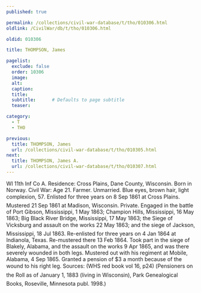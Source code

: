 ```yaml
---
published: true

permalink: /collections/civil-war-database/t/tho/010306.html
oldlink: /CivilWar/db/t/tho/010306.html

oldid: 010306

title: THOMPSON, James

pagelist:
  exclude: false
  order: 10306
  image: 
  alt:
  caption:
  title:
  subtitle:      # Defaults to page subtitle
  teaser:

category: 
  - T 
  - THO

previous:
  title: THOMPSON, James
  url: /collections/civil-war-database/t/tho/010305.html  
next:
  title: THOMPSON, James A.
  url: /collections/civil-war-database/t/tho/010307.html   
---
```

WI 11th Inf Co A. Residence: Cross Plains, Dane County, Wisconsin. Born in Norway. Civil War: Age 21. Farmer. Unmarried. Blue eyes, brown hair, light complexion, 5&#146;7&#148;. Enlisted for three years on 8 Sep 1861 at Cross Plains. Mustered 21 Sep 1861 at Madison, Wisconsin. Private. Engaged in the battle of Port Gibson, Mississippi, 1 May 1863; Champion Hills, Mississippi, 16 May 1863; Big Black River Bridge, Mississippi, 17 May 1863; the Siege of Vicksburg and &#147;assault on the works&#148; 22 May 1863; and the siege of Jackson, Mississippi, 18 Jul 1863. Re-enlisted for three years on 4 Jan 1864 at Indianola, Texas. Re-mustered there 13 Feb 1864. Took part in the siege of Blakely, Alabama, and the assault on the works 9 Apr 1865, and was there severely wounded in both legs. Mustered out with his regiment at Mobile, Alabama, 4 Sep 1865. Granted a pension of $3 a month because of the wound to his right leg. Sources: (WHS red book vol 16, p24) (&#147;Pensioners on the Roll as of January 1, 1883 (living in Wisconsin)&#148;, Park Genealogical Books, Roseville, Minnesota publ. 1998.)